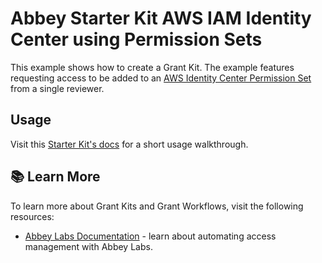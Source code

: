 # Abbey Starter Kit AWS IAM Identity Center using Permission Sets

This example shows how to create a Grant Kit.
The example features requesting access to be added to an [AWS Identity Center Permission Set](https://registry.terraform.io/providers/hashicorp/aws/latest/docs/resources/ssoadmin_permission_set)
from a single reviewer.

## Usage

Visit this [Starter Kit's docs](https://docs.abbey.io) for a short usage walkthrough.

## :books: Learn More

To learn more about Grant Kits and Grant Workflows, visit the following resources:

- [Abbey Labs Documentation](https://docs.abbey.io) - learn about automating access management with Abbey Labs.
